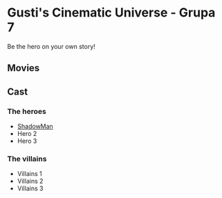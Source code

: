 # Gusti's Cinematic Universe - Grupa 7

Be the hero on your own story!

## Movies

## Cast

### The heroes

- [ShadowMan](./Movies/cale)
- Hero 2
- Hero 3

### The villains

- Villains 1
- Villains 2
- Villains 3
